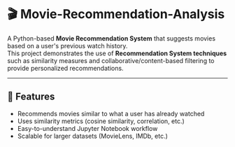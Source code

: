 # 🎬 Movie-Recommendation-Analysis

A Python-based **Movie Recommendation System** that suggests movies based on a user's previous watch history.  
This project demonstrates the use of **Recommendation System techniques** such as similarity measures and collaborative/content-based filtering to provide personalized recommendations.

---

## 📌 Features
- Recommends movies similar to what a user has already watched  
- Uses similarity metrics (cosine similarity, correlation, etc.)  
- Easy-to-understand Jupyter Notebook workflow  
- Scalable for larger datasets (MovieLens, IMDb, etc.)  

